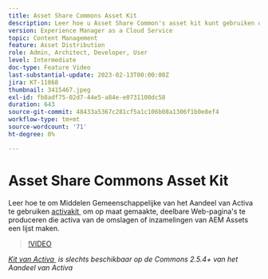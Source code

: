 ```yaml
---
title: Asset Share Commons Asset Kit
description: Leer hoe u Asset Share Common's asset kit kunt gebruiken om op maat gemaakte, deelbare webpagina's te genereren die middelen uit AEM Assets-mappen of -verzamelingen weergeven.
version: Experience Manager as a Cloud Service
topic: Content Management
feature: Asset Distribution
role: Admin, Architect, Developer, User
level: Intermediate
doc-type: Feature Video
last-substantial-update: 2023-02-13T00:00:00Z
jira: KT-11868
thumbnail: 3415467.jpeg
exl-id: fb8adf75-02d7-44e5-a84e-e0731100dc58
duration: 643
source-git-commit: 48433a5367c281cf5a1c106b08a1306f1b0e8ef4
workflow-type: tm+mt
source-wordcount: '71'
ht-degree: 0%

---
```


# Asset Share Commons Asset Kit

Leer hoe te om Middelen Gemeenschappelijke van het Aandeel van Activa te gebruiken [&#x200B; activakit &#x200B;](https://opensource.adobe.com/asset-share-commons/pages/asset-kit/overview/) om op maat gemaakte, deelbare Web-pagina&#39;s te produceren die activa van de omslagen of inzamelingen van AEM Assets een lijst maken.

>[!VIDEO](https://video.tv.adobe.com/v/3453456?quality=12&learn=on&captions=dut)

_[Kit van Activa &#x200B;](https://opensource.adobe.com/asset-share-commons/pages/asset-kit/overview/) is slechts beschikbaar op de Commons 2.5.4+ van het Aandeel van Activa_
